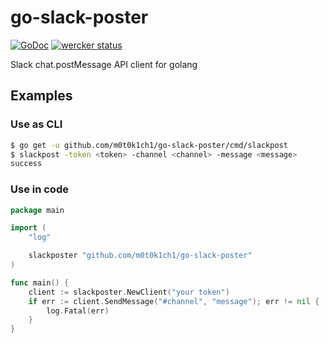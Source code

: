 # go-slack-poster

[![GoDoc](https://godoc.org/github.com/m0t0k1ch1/slackbot?status.svg)](https://godoc.org/github.com/m0t0k1ch1/slackbot) [![wercker status](https://app.wercker.com/status/9b663f5536c8d7b8147b238613b336e3/s/master "wercker status")](https://app.wercker.com/project/bykey/9b663f5536c8d7b8147b238613b336e3)

Slack chat.postMessage API client for golang

## Examples

### Use as CLI

``` sh
$ go get -u github.com/m0t0k1ch1/go-slack-poster/cmd/slackpost
$ slackpost -token <token> -channel <channel> -message <message>
success
```

### Use in code

``` go
package main

import (
	"log"

	slackposter "github.com/m0t0k1ch1/go-slack-poster"
)

func main() {
	client := slackposter.NewClient("your token")
	if err := client.SendMessage("#channel", "message"); err != nil {
		log.Fatal(err)
	}
}
```

